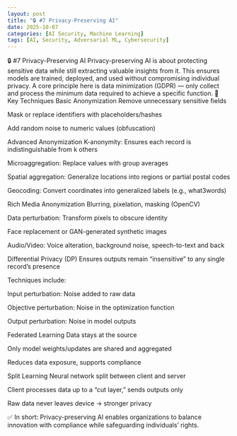 ```yaml
---
layout: post
title: "🔒 #7 Privacy-Preserving AI"
date: 2025-10-07
categories: [AI Security, Machine Learning]
tags: [AI, Security, Adversarial ML, Cybersecurity]
---
```


🔒 #7 Privacy-Preserving AI
Privacy-preserving AI is about protecting sensitive data while still extracting valuable insights from it. This ensures models are trained, deployed, and used without compromising individual privacy.
A core principle here is data minimization (GDPR) — only collect and process the minimum data required to achieve a specific function.
🔹 Key Techniques
Basic Anonymization
Remove unnecessary sensitive fields


Mask or replace identifiers with placeholders/hashes


Add random noise to numeric values (obfuscation)


Advanced Anonymization
K-anonymity: Ensures each record is indistinguishable from k others


Microaggregation: Replace values with group averages


Spatial aggregation: Generalize locations into regions or partial postal codes


Geocoding: Convert coordinates into generalized labels (e.g., what3words)


Rich Media Anonymization
Blurring, pixelation, masking (OpenCV)


Data perturbation: Transform pixels to obscure identity


Face replacement or GAN-generated synthetic images


Audio/Video: Voice alteration, background noise, speech-to-text and back


Differential Privacy (DP)
Ensures outputs remain “insensitive” to any single record’s presence


Techniques include:


Input perturbation: Noise added to raw data


Objective perturbation: Noise in the optimization function


Output perturbation: Noise in model outputs


Federated Learning
Data stays at the source


Only model weights/updates are shared and aggregated


Reduces data exposure, supports compliance


Split Learning
Neural network split between client and server


Client processes data up to a “cut layer,” sends outputs only


Raw data never leaves device → stronger privacy



✅ In short: Privacy-preserving AI enables organizations to balance innovation with compliance while safeguarding individuals’ rights.

